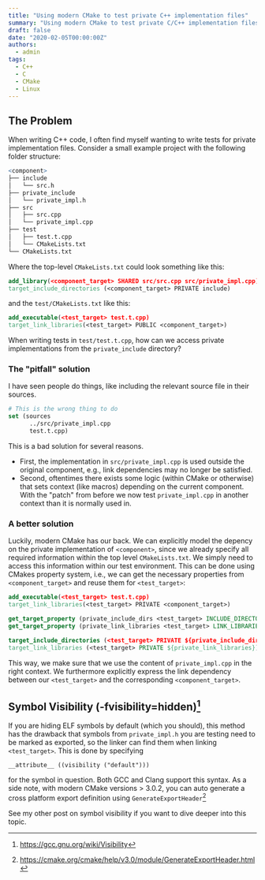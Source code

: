 ```yaml
---
title: "Using modern CMake to test private C++ implementation files"
summary: "Using modern CMake to test private C/C++ implementation files without exposing them to the library user."
draft: false
date: "2020-02-05T00:00:00Z"
authors:
  - admin
tags:
  - C++
  - C
  - CMake
  - Linux
---
```

## The Problem
When writing C++ code, I often find myself wanting to write tests for private implementation files. Consider a small example project with the following folder structure:
```r
<component>
├── include
│   └── src.h
├── private_include
│   └── private_impl.h
├── src
│   ├── src.cpp
│   └── private_impl.cpp
├── test
│   ├── test.t.cpp
│   └── CMakeLists.txt
└── CMakeLists.txt
```
Where the top-level `CMakeLists.txt` could look something like this:

```cmake
add_library(<component_target> SHARED src/src.cpp src/private_impl.cpp)
target_include_directories (<component_target> PRIVATE include)
```
and the `test/CMakeLists.txt` like this:

```cmake
add_executable(<test_target> test.t.cpp)
target_link_libraries(<test_target> PUBLIC <component_target>)
```
When writing tests in `test/test.t.cpp`, how can we access private implementations from the `private_include` directory?

### The "pitfall" solution
I have seen people do things, like including the relevant source file in their sources.
```cmake
# This is the wrong thing to do
set (sources
      ../src/private_impl.cpp
      test.t.cpp)
```
This is a bad solution for several reasons.
* First, the implementation in `src/private_impl.cpp` is used outside the original component, e.g., link dependencies may no longer be satisfied.
* Second, oftentimes there exists some logic (within CMake or otherwise) that sets context (like macros) depending on the current component. With the "patch" from before we now test `private_impl.cpp` in another context than it is normally used in.

### A better solution
Luckily, modern CMake has our back. We can explicitly model the depency on the private implementation of `<component>`, since we already specify all required information within the top level `CMakeLists.txt`. We simply need to access this information within our test environment.
This can be done using CMakes property system, i.e., we can get the necessary properties from `<component_target>` and reuse them for `<test_target>`:
```cmake
add_executable(<test_target> test.t.cpp)
target_link_libraries(<test_target> PRIVATE <component_target>)

get_target_property (private_include_dirs <test_target> INCLUDE_DIRECTORIES)
get_target_property (private_link_libraries <test_target> LINK_LIBRARIES)

target_include_directories (<test_target> PRIVATE ${private_include_dirs})
target_link_libraries (<test_target> PRIVATE ${private_link_libraries})
```

This way, we make sure that we use the content of `private_impl.cpp` in the right context. We furthermore explicitly express the link dependency between our `<test_target>` and the corresponding `<component_target>`.

## Symbol Visibility (-fvisibility=hidden)[^1]
If you are hiding ELF symbols by default (which you should), this method has the drawback that symbols from `private_impl.h` you are testing need to be marked as exported, so the linker can find them when linking `<test_target>`. This is done by specifying
```
__attribute__ ((visibility ("default")))
```

for the symbol in question. Both GCC and Clang support this syntax.
As a side note, with modern CMake versions > 3.0.2, you can auto generate a cross platform export definition using `GenerateExportHeader`[^2]

See my other post on symbol visibility if you want to dive deeper into this topic.

[^1]: https://gcc.gnu.org/wiki/Visibility
[^2]: https://cmake.org/cmake/help/v3.0/module/GenerateExportHeader.html